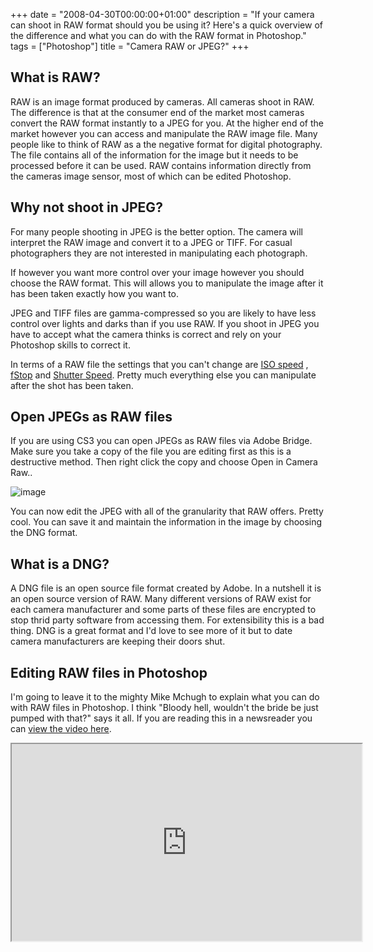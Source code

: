 +++
date = "2008-04-30T00:00:00+01:00"
description = "If your camera can shoot in RAW format should you be using it? Here's a quick overview of the difference and what you can do with the RAW format in Photoshop."
tags = ["Photoshop"]
title = "Camera RAW or JPEG?"
+++

## What is RAW?

RAW is an image format produced by cameras. All cameras shoot in RAW. The
difference is that at the consumer end of the market most cameras convert the
RAW format instantly to a JPEG for you. At the higher end of the market however
you can access and manipulate the RAW image file. Many people like to think of
RAW as a the negative format for digital photography. The file contains all of
the information for the image but it needs to be processed before it can be
used. RAW contains information directly from the cameras image sensor, most of
which can be edited Photoshop.

## Why not shoot in JPEG?

For many people shooting in JPEG is the better option. The camera will interpret
the RAW image and convert it to a JPEG or TIFF. For casual photographers they
are not interested in manipulating each photograph.

If however you want more control over your image however you should choose the
RAW format. This will allows you to manipulate the image after it has been taken
exactly how you want to.

JPEG and TIFF files are gamma-compressed so you are likely to have less control
over lights and darks than if you use RAW. If you shoot in JPEG you have to
accept what the camera thinks is correct and rely on your Photoshop skills to
correct it.

In terms of a RAW file the settings that you can't change are [ISO speed][1] ,
[fStop][2] and [Shutter Speed][3]. Pretty much everything else you can
manipulate after the shot has been taken.

## Open JPEGs as RAW files

If you are using CS3 you can open JPEGs as RAW files via Adobe Bridge. Make sure
you take a copy of the file you are editing first as this is a destructive
method. Then right click the copy and choose Open in Camera Raw..

![image][4]

You can now edit the JPEG with all of the granularity that RAW offers. Pretty
cool. You can save it and maintain the information in the image by choosing the
DNG format.

## What is a DNG?

A DNG file is an open source file format created by Adobe. In a nutshell it is
an open source version of RAW. Many different versions of RAW exist for each
camera manufacturer and some parts of these files are encrypted to stop thrid
party software from accessing them. For extensibility this is a bad thing. DNG
is a great format and I'd love to see more of it but to date camera
manufacturers are keeping their doors shut.

## Editing RAW files in Photoshop

I'm going to leave it to the mighty Mike Mchugh to explain what you can do with
RAW files in Photoshop. I think "Bloody hell, wouldn't the bride be just pumped
with that?" says it all. If you are reading this in a newsreader you can [view
the video here][5].

<iframe width="560" height="315" src="https://www.youtube.com/embed/-CXJYhf8Np4" allow="accelerometer; autoplay; encrypted-media; gyroscope; picture-in-picture" allowfullscreen></iframe>

[1]:
  http://en.wikipedia.org/wiki/Film_speed#Digital_camera_ISO_speed_and_exposure_index
[2]:
  http://en.wikipedia.org/wiki/F-number#Stops.2C_f-stop_conventions.2C_and_exposure
[3]: http://en.wikipedia.org/wiki/Shutter_speed
[4]: /images/articles/open_as_raw.webp
[5]: https://www.youtube.com/watch?v=-CXJYhf8Np4
